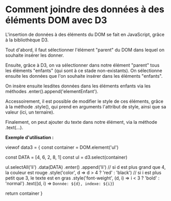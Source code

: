 # Comment joindre des données à des éléments DOM avec D3

L'insertion de données à des éléments du DOM se fait en JavaScript, grâce à la bibliothèque D3. 

Tout d'abord, il faut sélectionner l'élément "parent" du DOM dans lequel on souhaite insérer les donner. 

Ensuite, grâce à D3, on va sélectionner dans notre élément "parent" tous les éléments "enfants" (qui sont à ce stade non-existants). On sélectionne ensuite les données que l'on souhaite insérer dans les éléments "enfants".

On insère ensuite lesdites données dans les éléments enfants via les méthodes .enter().append('elementEnfant').

Accessoirement, il est possible de modifier le style de ces éléments, grâce à la méthode .style(), qui prend en arguments l'attribut de style, ainsi que sa valeur (ici, un ternaire).

Finalement, on peut ajouter du texte dans notre élément, via la méthode .text(...).

__Exemple d'utilisation :__

viewof data3 = {
  const container = DOM.element('ul')
  
  const DATA = [4, 6, 2, 8, 1]
  const ul = d3.select(container)
  
  ul.selectAll('li')
    .data(DATA)
    .enter()
    .append('li')
    // si d est plus grand que 4, la couleur est rouge
    .style('color', d => d > 4 ? 'red' : 'black')
    // si i est plus petit que 3, le texte est en gras
    .style('font-weight', (d, i) => i < 3 ? 'bold' : 'normal')
    .text((d, i) => `Donnée: ${d}, indexe: ${i}`)
  
  return container
}
